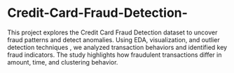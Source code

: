 # Credit-Card-Fraud-Detection-
 This project explores the Credit Card Fraud Detection dataset to uncover fraud patterns and detect anomalies. Using EDA, visualization, and outlier detection techniques , we analyzed transaction behaviors and identified key fraud indicators. The study highlights how fraudulent transactions differ in amount, time, and clustering behavior.

